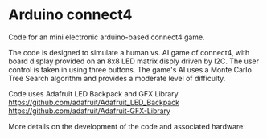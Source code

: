 # Arduino connect4
Code for an mini electronic arduino-based connect4 game.

The code is designed to simulate a human vs. AI game of connect4, with board display provided on an 8x8 LED matrix disply driven by I2C. The user control is taken in using three buttons. The game's AI uses a Monte Carlo Tree Search algorithm and provides a moderate level of difficulty.

Code uses Adafruit LED Backpack and GFX Library
https://github.com/adafruit/Adafruit_LED_Backpack
https://github.com/adafruit/Adafruit-GFX-Library

More details on the development of the code and associated hardware:
